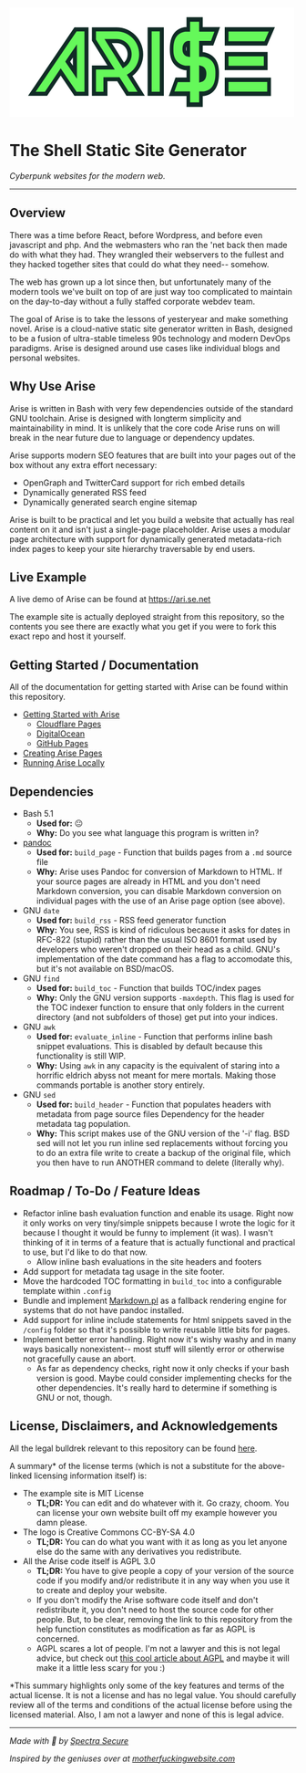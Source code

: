 ![ARISE](./docs/logo/arise-logo_transparent.png)

# The Shell Static Site Generator
*Cyberpunk websites for the modern web.*

---

## Overview

There was a time before React, before Wordpress, and before even javascript and php. And the webmasters who ran the 'net back then made do with what they had. They wrangled their webservers to the fullest and they hacked together sites that could do what they need-- somehow. 

The web has grown up a lot since then, but unfortunately many of the modern tools we've built on top of are just way too complicated to maintain on the day-to-day without a fully staffed corporate webdev team.

The goal of Arise is to take the lessons of yesteryear and make something novel. Arise is a cloud-native static site generator written in Bash, designed to be a fusion of ultra-stable timeless 90s technology and modern DevOps paradigms. Arise is designed around use cases like individual blogs and personal websites.

## Why Use Arise

Arise is written in Bash with very few dependencies outside of the standard GNU toolchain. Arise is designed with longterm simplicity and maintainability in mind. It is unlikely that the core code Arise runs on will break in the near future due to language or dependency updates.

Arise supports modern SEO features that are built into your pages out of the box without any extra effort necessary:
- OpenGraph and TwitterCard support for rich embed details
- Dynamically generated RSS feed
- Dynamically generated search engine sitemap

Arise is built to be practical and let you build a website that actually has real content on it and isn't just a single-page placeholder. Arise uses a modular page architecture with support for dynamically generated metadata-rich index pages to keep your site hierarchy traversable by end users.

## Live Example

A live demo of Arise can be found at https://ari.se.net

The example site is actually deployed straight from this repository, so the contents you see there are exactly what you get if you were to fork this exact repo and host it yourself.

## Getting Started / Documentation

All of the documentation for getting started with Arise can be found within this repository.

- [Getting Started with Arise](docs/guides/getting-started/README.md)
    - [Cloudflare Pages](docs/guides/getting-started/cloudflare/README.md)
    - [DigitalOcean](docs/guides/getting-started/digitalocean/README.md)
    - [GitHub Pages](docs/guides/getting-started/github-pages/README.md)
- [Creating Arise Pages](docs/guides/creating-arise-pages/README.md)
- [Running Arise Locally](docs/guides/running-arise-locally/README.md)

## Dependencies
- Bash 5.1
    - **Used for:** 😐
    - **Why:** Do you see what language this program is written in?
- [pandoc](https://pandoc.org/)
    - **Used for:** `build_page` - Function that builds pages from a `.md` source file
    - **Why:** Arise uses Pandoc for conversion of Markdown to HTML. If your source pages are already in HTML and you don't need Markdown conversion, you can disable Markdown conversion on individual pages with the use of an Arise page option (see above).
- GNU `date`
    - **Used for:** `build_rss` - RSS feed generator function
    - **Why:** You see, RSS is kind of ridiculous because it asks for dates in RFC-822 (stupid) rather than the usual ISO 8601 format used by developers who weren't dropped on their head as a child. GNU's implementation of the date command has a flag to accomodate this, but it's not available on BSD/macOS.
- GNU `find`
    - **Used for:** `build_toc` - Function that builds TOC/index pages
    - **Why:** Only the GNU version supports `-maxdepth`. This flag is used for the TOC indexer function to ensure that only folders in the current directory (and not subfolders of those) get put into your indices.
- GNU `awk`
    - **Used for:** `evaluate_inline` - Function that performs inline bash snippet evaluations. This is disabled by default because this functionality is still WIP.
    - **Why:** Using `awk` in any capacity is the equivalent of staring into a horrific eldrich abyss not meant for mere mortals. Making those commands portable is another story entirely.
- GNU `sed`
    - **Used for:** `build_header` - Function that populates headers with metadata from page source files
    Dependency for the header metadata tag population. 
    - **Why:** This script makes use of the GNU version of the '-i' flag. BSD sed will not let you run inline sed replacements without forcing you to do an extra file write to create a backup of the original file, which you then have to run ANOTHER command to delete (literally why).

## Roadmap / To-Do / Feature Ideas
- Refactor inline bash evaluation function and enable its usage. Right now it only works on very tiny/simple snippets because I wrote the logic for it because I thought it would be funny to implement (it was). I wasn't thinking of it in terms of a feature that is actually functional and practical to use, but I'd like to do that now.
   - Allow inline bash evaluations in the site headers and footers
- Add support for metadata tag usage in the site footer.
- Move the hardcoded TOC formatting in `build_toc` into a configurable template within `.config`
- Bundle and implement [Markdown.pl](https://daringfireball.net/projects/markdown/) as a fallback rendering engine for systems that do not have pandoc installed.
- Add support for inline include statements for html snippets saved in the `/config` folder so that it's possible to write reusable little bits for pages.
- Implement better error handling. Right now it's wishy washy and in many ways basically nonexistent-- most stuff will silently error or otherwise not gracefully cause an abort.
    - As far as dependency checks, right now it only checks if your bash version is good. Maybe could consider implementing checks for the other dependencies. It's really hard to determine if something is GNU or not, though.

## License, Disclaimers, and Acknowledgements
All the legal bulldrek relevant to this repository can be found [here](LICENSE/README.md).

A summary\* of the license terms (which is not a substitute for the above-linked licensing information itself) is:
- The example site is MIT License
    - **TL;DR:** You can edit and do whatever with it. Go crazy, choom. You can license your own website built off my example however you damn please.
- The logo is Creative Commons CC-BY-SA 4.0
    - **TL;DR:** You can do what you want with it as long as you let anyone else do the same with any derivatives you redistribute.
- All the Arise code itself is AGPL 3.0
    - **TL;DR:** You have to give people a copy of your version of the source code if you modify and/or redistribute it in any way when you use it to create and deploy your website.
    - If you don't modify the Arise software code itself and don't redistribute it, you don't need to host the source code for other people. But, to be clear, removing the link to this repository from the help function constitutes as modification as far as AGPL is concerned.
    - AGPL scares a lot of people. I'm not a lawyer and this is not legal advice, but check out [this cool article about AGPL](https://writing.kemitchell.com/2021/01/24/Reading-AGPL.html) and maybe it will make it a little less scary for you :)

\*This summary highlights only some of the key features and terms of the actual license. It is not a license and has no legal value. You should carefully review all of the terms and conditions of the actual license before using the licensed material. Also, I am not a lawyer and none of this is legal advice.

---

*Made with 💙 by [Spectra Secure](https://twitter.com/spectrasecure)*

*Inspired by the geniuses over at [motherfuckingwebsite.com](https://motherfuckingwebsite.com/)*
